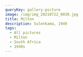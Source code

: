 ```yaml
---
queryKey: gallery-picture
image: /img/img_20210722_0030.jpg
title: Milton
description: Sulenkama, 1949
tags:
  - All pictures
  - Milton
  - South Africa
  - 1940s
---
```

